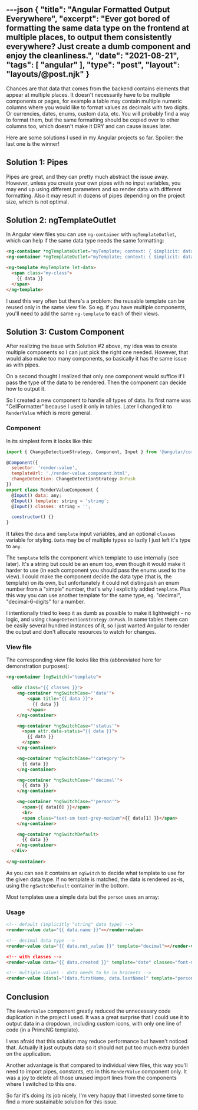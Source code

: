 ---json
{
    "title": "Angular Formatted Output Everywhere",
    "excerpt": "Ever got bored of formatting the same data type on the frontend at multiple places, to output them consistently everywhere? Just create a dumb component and enjoy the cleanliness.",
    "date": "2021-08-21",
    "tags": [
        "angular"
    ],
    "type": "post",
    "layout": "layouts/@post.njk"
}
---

Chances are that data that comes from the backend contains elements that appear at multiple places. It doesn't necessarily have to be multiple components or pages, for example a table may contain multiple numeric columns where you would like to format values as decimals with two digits. Or currencies, dates, enums, custom data, etc. You will probably find a way to format them, but the same formatting should be copied over to other columns too, which doesn't make it DRY and can cause issues later.

Here are some solutions I used in my Angular projects so far. Spoiler: the last one is the winner!

## Solution 1: Pipes

Pipes are great, and they can pretty much abstract the issue away. However, unless you create your own pipes with no input variables, you may end up using different parameters and so render data with different formatting. Also it may result in dozens of pipes depending on the project size, which is not optimal.

## Solution 2: ngTemplateOutlet

In Angular view files you can use `ng-container` with `ngTemplateOutlet`, which can help if the same data type needs the same formatting:

```html
<ng-container *ngTemplateOutlet="myTemplate; context: { $implicit: data1 }"></ng-container>
<ng-container *ngTemplateOutlet="myTemplate; context: { $implicit: data2 }"></ng-container>

<ng-template #myTemplate let-data>
  <span class="my-class">
    {{ data }}
  </span>
</ng-template>
```

I used this very often but there's a problem: the reusable template can be reused only in the same view file. So eg. if you have multiple components, you'll need to add the same `ng-template` to each of their views.

## Solution 3: Custom Component

After realizing the issue with Solution #2 above, my idea was to create multiple components so I can just pick the right one needed. However, that would also make too many components, so basically it has the same issue as with pipes.

On a second thought I realized that only one component would suffice if I pass the type of the data to be rendered. Then the component can decide how to output it.

So I created a new component to handle all types of data. Its first name was "CellFormatter" because I used it only in tables. Later I changed it to `RenderValue` which is more general.

### Component

In its simplest form it looks like this:

```javascript
import { ChangeDetectionStrategy, Component, Input } from '@angular/core';

@Component({
  selector: 'render-value',
  templateUrl: './render-value.component.html',
  changeDetection: ChangeDetectionStrategy.OnPush
})
export class RenderValueComponent {
  @Input() data: any;
  @Input() template: string = 'string';
  @Input() classes: string = '';

  constructor() {}
}
```

It takes the `data` and `template` input variables, and an optional `classes` variable for styling. `Data` may be of multiple types so lazily I just left it's type to `any`.

The `template` tells the component which template to use internally (see later). It's a string but could be an enum too, even though it would make it harder to use (in each component you should pass the enums used to the view). I could make the component decide the data type (that is, the template) on its own, but unfortunately it could not distinguish an enum number from a "simple" number, that's why I explicitly added `template`. Plus this way you can use another template for the same type, eg. "decimal", "decimal-6-digits" for a number.

I intentionally tried to keep it as dumb as possible to make it lightweight - no logic, and using `ChangeDetectionStrategy.OnPush`. In some tables there can be easily several hundred instances of it, so I just wanted Angular to render the output and don't allocate resources to watch for changes.

### View file

The corresponding view file looks like this (abbreviated here for demonstration purposes):

```html
<ng-container [ngSwitch]="template">

  <div class="{{ classes }}">
    <ng-container *ngSwitchCase="'date'">
        <span title="{{ data }}">
          {{ data }}
        </span>
    </ng-container>

    <ng-container *ngSwitchCase="'status'">
      <span attr.data-status="{{ data }}">
        {{ data }}
      </span>
    </ng-container>

    <ng-container *ngSwitchCase="'category'">
      {{ data }}
    </ng-container>

    <ng-container *ngSwitchCase="'decimal'">
      {{ data }}
    </ng-container>

    <ng-container *ngSwitchCase="'person'">
      <span>{{ data[0] }}</span>
      <br>
      <span class="text-sm text-grey-medium">{{ data[1] }}</span>
    </ng-container>

    <ng-container *ngSwitchDefault>
      {{ data }}
    </ng-container>
  </div>
  
</ng-container>
```

As you can see it contains an `ngSwitch` to decide what template to use for the given data type. If no template is matched, the data is rendered as-is, using the `ngSwitchDefault` container in the bottom.

Most templates use a simple data but the `person` uses an array:

### Usage

```html
<!-- default (implicitly "string" data type) -->
<render-value data="{{ data.name }}"></render-value>

<!-- decimal data type -->
<render-value data="{{ data.net_value }}" template="decimal"></render-value

<!-- with classes -->
<render-value data="{{ data.created }}" template="date" classes="font-medium"></render-value>

<!-- multiple values - data needs to be in brackets -->
<render-value [data]="[data.firstName, data.lastName]" template="person"></render-value>
```

## Conclusion

The `RenderValue` component greatly reduced the unnecessary code duplication in the project I used. It was a great surprise that I could use it to output data in a dropdown, including custom icons, with only one line of code (in a PrimeNG template).

I was afraid that this solution may reduce performance but haven't noticed that. Actually it just outputs data so it should not put too much extra burden on the application.

Another advantage is that compared to individual view files, this way you'll need to import pipes, constants, etc in this `RenderValue` component only. It was a joy to delete all those unused import lines from the components where I switched to this one.

So far it's doing its job nicely, I'm very happy that I invested some time to find a more sustainable solution for this issue.
